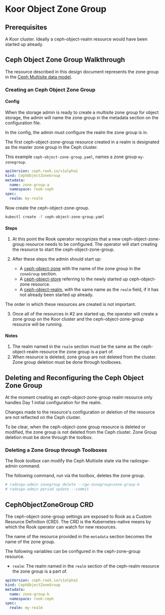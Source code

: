 # Koor Object Zone Group

## Prerequisites

A Koor cluster. Ideally a ceph-object-realm resource would have been started up already.

## Ceph Object Zone Group Walkthrough

The resource described in this design document represents the zone group in the [Ceph Multisite data model](/design/ceph/object/ceph-multisite-overview.md).


### Creating an Ceph Object Zone Group

#### Config

When the storage admin is ready to create a multisite zone group for object storage, the admin will name the zone group in the metadata section on the configuration file.

In the config, the admin must configure the realm the zone group is in.

The first ceph-object-zone-group resource created in a realm is designated as the master zone group in the Ceph cluster.

This example `ceph-object-zone-group.yaml`, names a zone group `my-zonegroup`.
```yaml
apiVersion: ceph.rook.io/v1alpha1
kind: CephObjectZoneGroup
metadata:
  name: zone-group-a
  namespace: rook-ceph
spec:
  realm: my-realm
```

Now create the ceph-object-zone-group.
```bash
kubectl create -f ceph-object-zone-group.yaml
```

#### Steps

1. At this point the Rook operator recognizes that a new ceph-object-zone-group resource needs to be configured. The operator will start creating the resource to start the ceph-object-zone-group.

2. After these steps the admin should start up:
    - A [ceph-object-zone](/design/ceph/object/ceph-object-zone.md) with the name of the zone group in the `zoneGroup` section.
    - A [ceph-object-store](/design/ceph/object/ceph-object-store.md) referring to the newly started up ceph-object-zone resource.
    - A [ceph-object-realm](/design/ceph/object/ceph-object-realm.md), with the same name as the `realm` field, if it has not already been started up already.

The order in which these resources are created is not important. 

3. Once all of the resources in #2 are started up, the operator will create a zone group on the Koor cluster and the ceph-object-zone-group resource will be running.

#### Notes

1. The realm named in the `realm` section must be the same as the ceph-object-realm resource the zone group is a part of.
3. When resource is deleted, zone group are not deleted from the cluster. Zone group deletion must be done through toolboxes.

## Deleting and Reconfiguring the Ceph Object Zone Group

At the moment creating an ceph-object-zone-group realm resource only handles Day 1 initial configuration for the realm. 

Changes made to the resource's configuration or deletion of the resource are not reflected on the Ceph cluster.

To be clear, when the ceph-object-zone group resource is deleted or modified, the zone group is not deleted from the Ceph cluster. Zone Group deletion must be done through the toolbox.

### Deleting a Zone Group through Toolboxes

The Rook toolbox can modify the Ceph Multisite state via the radosgw-admin command. 

The following command, run via the toolbox, deletes the zone group.

```bash
# radosgw-admin zonegroup delete --rgw-zonegroup=zone-group-b
# radosgw-admin period update --commit
```

## CephObjectZoneGroup CRD

The ceph-object-zone-group settings are exposed to Rook as a Custom Resource Definition (CRD). The CRD is the Kubernetes-native means by which the Rook operator can watch for new resources.

The name of the resource provided in the `metadata` section becomes the name of the zone group.

The following variables can be configured in the ceph-zone-group resource.

- `realm`: The realm named in the `realm` section of the ceph-realm resource the zone group is a part of.

```yaml
apiVersion: ceph.rook.io/v1alpha1
kind: CephObjectZoneGroup
metadata:
  name: zone-group-b
  namespace: rook-ceph
spec:
  realm: my-realm
```
